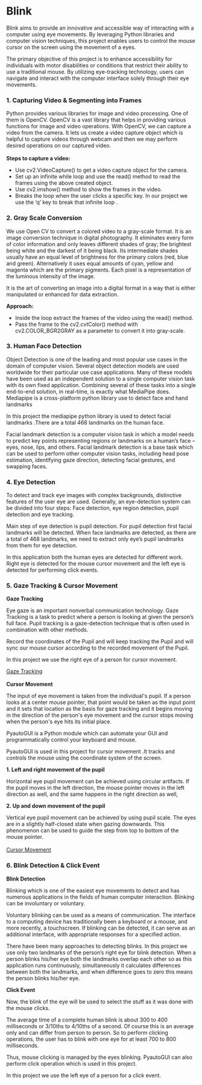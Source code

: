 # Blink
<p> Blink aims to provide an innovative and accessible way of interacting with a computer using eye movements. By leveraging Python libraries and computer vision techniques, this project enables users to control the mouse cursor on the screen using the movement of a eyes.

The primary objective of this project is to enhance accessibility for individuals with motor disabilities or conditions that restrict their ability to use a traditional mouse. By utilizing eye-tracking technology, users can navigate and interact with the computer interface solely through their eye movements.</p>
<p><h3>1. Capturing Video & Segmenting into Frames</h3>

Python provides various libraries for image and video processing. One of them is OpenCV. OpenCV is a vast library that helps in providing various functions for image and video operations. With OpenCV, we can capture a video from the camera. It lets us create a video capture object which is helpful to capture videos through webcam and then we may perform desired operations on our captured video.<br><br>
<b>Steps to capture a video:</b><br>
<ul>
<li>Use cv2.VideoCapture() to get a video capture object for the camera.</li>
<li>Set up an infinite while loop and use the read() method to read the frames using the above created object.</li>
<li>Use cv2.imshow() method to show the frames in the video.</li>
<li>Breaks the loop when the user clicks a specific key. In our project we use the ‘q’ key to break that infinite loop . </li></ul>
</p>
<p><h3>2. Gray Scale Conversion</h3>

We use Open CV to convert a colored video to a gray-scale format. It is an image conversion technique in digital photography. It eliminates every form of color information and only leaves different shades of gray; the brightest being white and the darkest of it being black. Its intermediate shades usually have an equal level of brightness for the primary colors (red, blue and green). Alternatively it uses equal amounts of cyan, yellow and magenta which are the primary pigments. Each pixel is a representation of the luminous intensity of the image.

It is the art of converting an image into a digital format in a way that is either manipulated or enhanced for data extraction.

<b>Approach:</b>
<ul>
  <li>Inside the loop extract the frames of the video using the read() method.</li>
  <li>Pass the frame to the cv2.cvtColor() method with cv2.COLOR_BGR2GRAY as a parameter to convert it into gray-scale.</li>
</ul>
</p>
<p><h3>3. Human Face Detection</h3>

Object Detection is one of the leading and most popular use cases in the domain of computer vision. Several object detection models are used worldwide for their particular use case applications. Many of these models have been used as an independent solution to a single computer vision task with its own fixed application. Combining several of these tasks into a single end-to-end solution, in real-time, is exactly what MediaPipe does.
Mediapipe is a cross-platform python library use to detect face and hand landmarks

In this project the mediapipe python library is used to detect facial landmarks .There are a total 468 landmarks on the human face. 

Facial landmark detection is a computer vision task in which a model needs to predict key points representing regions or landmarks on a human’s face – eyes, nose, lips, and others. Facial landmark detection is a base task which can be used to perform other computer vision tasks, including head pose estimation, identifying gaze direction, detecting facial gestures, and swapping faces.
</p>
<p>
 <h3>4. Eye Detection</h3> 

To detect and track eye images with complex backgrounds, distinctive features of the user eye are used. Generally, an eye-detection system can be divided into four steps: Face detection, eye region detection, pupil detection and eye tracking.

Main step of eye detection is pupil detection. For pupil detection first facial landmarks will be detected. When face landmarks are detected, as there are a total of 468 landmarks, we need to extract only eye’s pupil landmarks from them for eye detection. 

In this application both the human eyes are detected for different work. Right eye is detected for the mouse cursor movement and the left eye is detected for performing click events. 
</p>
<p><h3>5. Gaze Tracking & Cursor Movement</h3>
 
<b>Gaze Tracking</b>

Eye gaze is an important nonverbal communication technology. Gaze Tracking is a task to predict where a person is looking at given the person’s full face. Pupil tracking is a gaze-detection technique that is often used in combination with other methods. 

Record the coordinates of the Pupil and will keep tracking the Pupil and will sync our mouse cursor according to the recorded movement of the Pupil.

In this project we use the right eye of a person for cursor movement. 

<a href="https://drive.google.com/file/d/1VhMnyd3KIlYgdFbEiDViEgSsNx_lv5sz/view?usp=drive_link">Gaze Tracking</a>
<br><br>
<b>Cursor Movement</b>

The input of eye movement is taken from the individual's pupil. If a person looks at a center mouse pointer, that point would be taken as the input point and it sets that location as the basis for gaze tracking and it begins moving in the direction of the person's eye movement and the cursor stops moving when the person's eye hits its initial place.

PyautoGUI is a Python module which can automate your GUI and programmatically control your keyboard and mouse.

PyautoGUI is used in this project for cursor movement .It tracks and controls the mouse using the coordinate system of the screen.


<b>1. Left and right movement of the pupil</b>

Horizontal eye pupil movement can be achieved using circular artifacts. If the pupil moves in the left direction, the mouse pointer moves in the left direction as well, and the same happens in the right direction as well, 


<b>2. Up and down movement of the pupil</b>

Vertical eye pupil movement can be achieved by using pupil scale. The eyes are in a slightly half-closed state when gazing downwards. This phenomenon can be used to guide the step from top to bottom of the mouse pointer.
<br><br>
<a href="https://drive.google.com/file/d/1VZGJebuj9eBT_IAibpDlAJpSXboM9dLR/view?usp=drive_link">Cursor Movement</a>
</p>
<p><h3>6. Blink Detection & Click Event</h3>

<b>Blink Detection</b>

Blinking which is one of the easiest eye movements to detect and has numerous applications in the fields of human computer interaction. Blinking can be involuntary or voluntary.

Voluntary blinking can be used as a means of communication. The interface to a computing device has traditionally been a keyboard or a mouse, and more recently, a touchscreen. If blinking can be detected, it can serve as an additional interface, with appropriate responses for a specified action.

There have been many approaches to detecting blinks. In this project we use only two landmarks of the person’s right eye for blink detection. When a person blinks his/her eye both the landmarks overlap each other so as this application runs continuously, simultaneously it calculates differences between both the landmarks, and when difference goes to zero this means the person blinks his/her eye.

<b>Click Event</b>

Now, the blink of the eye will be used to select the stuff as it was done with the mouse clicks.

The average time of a complete human blink is about 300 to 400 milliseconds or 3/10ths to 4/10ths of a second. Of course this is an average only and can differ from person to person. So to perform clicking operations, the user has to blink with one eye for at least 700 to 800 milliseconds.

Thus, mouse clicking is managed by the eyes blinking. PyautoGUI can also perform click operation which is used in this project.

In this project we use the left eye of a person for a click event. 

</p>
